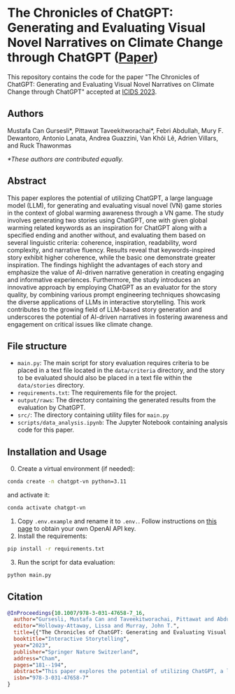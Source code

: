 # The Chronicles of ChatGPT: Generating and Evaluating Visual Novel Narratives on Climate Change through ChatGPT ([Paper](https://link.springer.com/chapter/10.1007/978-3-031-47658-7_16))

This repository contains the code for the paper "The Chronicles of ChatGPT: Generating and Evaluating Visual Novel Narratives on Climate Change through ChatGPT" accepted at [ICIDS 2023](http://icids2023.ardin.online).

## Authors
Mustafa Can Gursesli*, Pittawat Taveekitworachai*, Febri Abdullah, Mury F. Dewantoro, Antonio Lanata, Andrea Guazzini, Van Khôi Lê, Adrien Villars, and Ruck Thawonmas

_*These authors are contributed equally._

## Abstract

This paper explores the potential of utilizing ChatGPT, a large language model (LLM), for generating and evaluating visual novel (VN) game stories in the context of global warming awareness through a VN game. The study involves generating two stories using ChatGPT, one with given global warming related keywords as an inspiration for ChatGPT along with a specified ending and another without, and evaluating them based on several linguistic criteria: coherence, inspiration, readability, word complexity, and narrative fluency. Results reveal that keywords-inspired story exhibit higher coherence, while the basic one demonstrate greater inspiration. The findings highlight the advantages of each story and emphasize the value of AI-driven narrative generation in creating engaging and informative experiences. Furthermore, the study introduces an innovative approach by employing ChatGPT as an evaluator for the story quality, by combining various prompt engineering techniques showcasing the diverse applications of LLMs in interactive storytelling. This work contributes to the growing field of LLM-based story generation and underscores the potential of AI-driven narratives in fostering awareness and engagement on critical issues like climate change.

## File structure
- `main.py`: The main script for story evaluation requires criteria to be placed in a text file located in the `data/criteria` directory, and the story to be evaluated should also be placed in a text file within the `data/stories` directory.
- `requirements.txt`: The requirements file for the project.
- `output/raws`: The directory containing the generated results from the evaluation by ChatGPT.
- `src/`: The directory containing utility files for `main.py`
- `scripts/data_analysis.ipynb`: The Jupyter Notebook containing analysis code for this paper.

## Installation and Usage
0. Create a virtual environment (if needed):
```bash
conda create -n chatgpt-vn python=3.11
```
and activate it:
```bash
conda activate chatgpt-vn
```
1. Copy `.env.example` and rename it to `.env.`. Follow instructions on [this page](https://platform.openai.com/docs/api-reference/authentication) to obtain your own OpenAI API key.
2. Install the requirements:
```bash
pip install -r requirements.txt
```
3. Run the script for data evaluation:
```bash
python main.py
```

## Citation
```bib
@InProceedings{10.1007/978-3-031-47658-7_16,
  author="Gursesli, Mustafa Can and Taveekitworachai, Pittawat and Abdullah, Febri and Dewantoro, Mury F. and Lanata, Antonio and Guazzini, Andrea and L{\^e}, Van Kh{\^o}i and Villars, Adrien and Thawonmas, Ruck",
  editor="Holloway-Attaway, Lissa and Murray, John T.",
  title={{"The Chronicles of ChatGPT: Generating and Evaluating Visual Novel Narratives on Climate Change Through ChatGPT"}},
  booktitle="Interactive Storytelling",
  year="2023",
  publisher="Springer Nature Switzerland",
  address="Cham",
  pages="181--194",
  abstract="This paper explores the potential of utilizing ChatGPT, a large language model (LLM), for generating and evaluating visual novel (VN) game stories in the context of global warming awareness through a VN game. The study involves generating two stories using ChatGPT, one with given global warming related keywords as an inspiration for ChatGPT along with a specified ending and another without, and evaluating them based on several linguistic criteria: coherence, inspiration, readability, word complexity, and narrative fluency. Results reveal that keywords-inspired story exhibit higher coherence, while the basic one demonstrate greater inspiration. The findings highlight the advantages of each story and emphasize the value of AI-driven narrative generation in creating engaging and informative experiences. Furthermore, the study introduces an innovative approach by employing ChatGPT as an evaluator for the story quality, by combining various prompt engineering techniques showcasing the diverse applications of LLMs in interactive storytelling. This work contributes to the growing field of LLM-based story generation and underscores the potential of AI-driven narratives in fostering awareness and engagement on critical issues like climate change.",
  isbn="978-3-031-47658-7"
}
```
